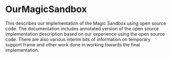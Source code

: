 # OurMagicSandbox
This describes our implementation of the Magic Sandbox using open source code.
The documentation includes annotated version of the open source implementation description based on our experience using the open source 
code.
There are also various interim bits of information on temporary support frame and other work done in working towards the final implementation.
